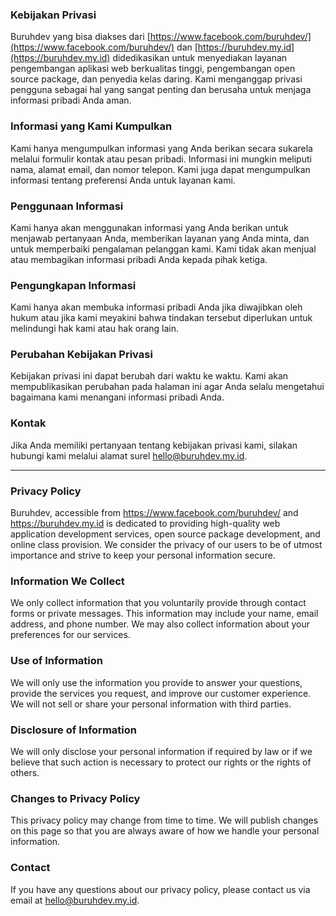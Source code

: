 ### Kebijakan Privasi

Buruhdev yang bisa diakses dari [https://www.facebook.com/buruhdev/](https://www.facebook.com/buruhdev/) dan [https://buruhdev.my.id](https://buruhdev.my.id) didedikasikan 
untuk menyediakan layanan pengembangan aplikasi web berkualitas tinggi, pengembangan open source package, dan penyedia kelas daring. 
Kami menganggap privasi pengguna sebagai hal yang sangat penting dan berusaha untuk menjaga informasi pribadi Anda aman.

### Informasi yang Kami Kumpulkan

Kami hanya mengumpulkan informasi yang Anda berikan secara sukarela melalui formulir kontak atau pesan pribadi. 
Informasi ini mungkin meliputi nama, alamat email, dan nomor telepon. Kami juga dapat mengumpulkan informasi tentang preferensi Anda untuk layanan kami.

### Penggunaan Informasi

Kami hanya akan menggunakan informasi yang Anda berikan untuk menjawab pertanyaan Anda, 
memberikan layanan yang Anda minta, dan untuk memperbaiki pengalaman pelanggan kami. 
Kami tidak akan menjual atau membagikan informasi pribadi Anda kepada pihak ketiga.

### Pengungkapan Informasi

Kami hanya akan membuka informasi pribadi Anda jika diwajibkan oleh hukum atau jika kami meyakini bahwa tindakan tersebut diperlukan untuk 
melindungi hak kami atau hak orang lain.

### Perubahan Kebijakan Privasi

Kebijakan privasi ini dapat berubah dari waktu ke waktu. Kami akan mempublikasikan perubahan pada halaman ini 
agar Anda selalu mengetahui bagaimana kami menangani informasi pribadi Anda.

### Kontak

Jika Anda memiliki pertanyaan tentang kebijakan privasi kami, silakan hubungi kami melalui alamat surel hello@buruhdev.my.id.

---

### Privacy Policy
Buruhdev, accessible from https://www.facebook.com/buruhdev/ and https://buruhdev.my.id is dedicated to providing high-quality web application development services, open source package development, and online class provision. We consider the privacy of our users to be of utmost importance and strive to keep your personal information secure.

### Information We Collect
We only collect information that you voluntarily provide through contact forms or private messages. This information may include your name, email address, and phone number. We may also collect information about your preferences for our services.

### Use of Information
We will only use the information you provide to answer your questions, provide the services you request, and improve our customer experience. We will not sell or share your personal information with third parties.

### Disclosure of Information
We will only disclose your personal information if required by law or if we believe that such action is necessary to protect our rights or the rights of others.

### Changes to Privacy Policy
This privacy policy may change from time to time. We will publish changes on this page so that you are always aware of how we handle your personal information.

### Contact
If you have any questions about our privacy policy, please contact us via email at hello@buruhdev.my.id.
